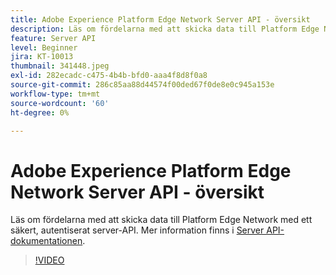 ```yaml
---
title: Adobe Experience Platform Edge Network Server API - översikt
description: Läs om fördelarna med att skicka data till Platform Edge Network med ett säkert, autentiserat server-API.
feature: Server API
level: Beginner
jira: KT-10013
thumbnail: 341448.jpeg
exl-id: 282ecadc-c475-4b4b-bfd0-aaa4f8d8f0a8
source-git-commit: 286c85aa88d44574f00ded67f0de8e0c945a153e
workflow-type: tm+mt
source-wordcount: '60'
ht-degree: 0%

---
```


# Adobe Experience Platform Edge Network Server API - översikt

Läs om fördelarna med att skicka data till Platform Edge Network med ett säkert, autentiserat server-API. Mer information finns i [Server API-dokumentationen](https://experienceleague.adobe.com/docs/experience-platform/edge-network-server-api/overview.html).

>[!VIDEO](https://video.tv.adobe.com/v/341448?learn=on&enablevpops)
